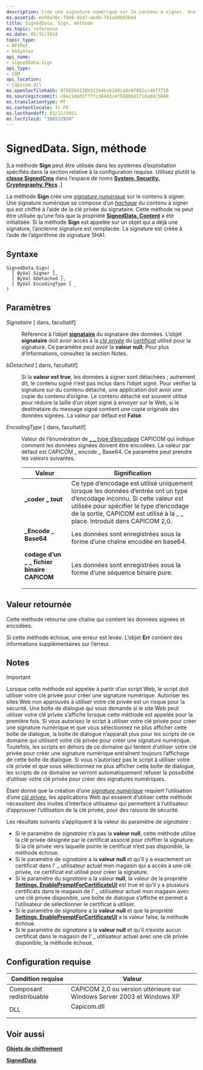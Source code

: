 ```yaml
---
description: Crée une signature numérique sur le contenu à signer. Une signature numérique se compose d’un hachage du contenu à signer qui est chiffré à l’aide de la clé privée du signataire.
ms.assetid: ee98a36c-f9a9-4247-ae48-7b1a10b92be4
title: SignedData. Sign, méthode
ms.topic: reference
ms.date: 05/31/2018
topic_type:
- APIRef
- kbSyntax
api_name:
- SignedData.Sign
api_type:
- COM
api_location:
- Capicom.dll
ms.openlocfilehash: 9f885bb110b51264bc6108ca8c0f881cc48f7710
ms.sourcegitcommit: c8ec1ded1ffffc364d3c4f560bb2171da0dc5040
ms.translationtype: MT
ms.contentlocale: fr-FR
ms.lasthandoff: 03/22/2021
ms.locfileid: "106532939"
---
```

# <a name="signeddatasign-method"></a>SignedData. Sign, méthode

\[La méthode **Sign** peut être utilisée dans les systèmes d’exploitation spécifiés dans la section relative à la configuration requise. Utilisez plutôt la [**classe SignedCms**](/dotnet/api/system.security.cryptography.pkcs.signedcms?view=dotnet-plat-ext-3.1&preserve-view=true) dans l’espace de noms [**System. Security. Cryptography. Pkcs**](/dotnet/api/system.security.cryptography.pkcs?view=dotnet-plat-ext-3.1&preserve-view=true) .\]

La méthode **Sign** crée une [*signature numérique*](../secgloss/d-gly.md) sur le contenu à signer. Une signature numérique se compose d’un [*hachage*](../secgloss/h-gly.md) du contenu à signer qui est chiffré à l’aide de la clé privée du signataire. Cette méthode ne peut être utilisée qu’une fois que la propriété [**SignedData. Content**](signeddata-content.md) a été initialisée. Si la méthode **Sign** est appelée sur un objet qui a déjà une signature, l’ancienne signature est remplacée. La signature est créée à l’aide de l’algorithme de signature SHA1.

## <a name="syntax"></a>Syntaxe


```VB
SignedData.Sign( _
  [ ByVal Signer ], _
  [ ByVal bDetached ], _
  [ ByVal EncodingType ] _
)
```



## <a name="parameters"></a>Paramètres

<dl> <dt>

*Signataire* \[ dans, facultatif\]
</dt> <dd>

Référence à l’objet [**signataire**](signer.md) du signataire des données. L’objet **signataire** doit avoir accès à la [*clé privée*](../secgloss/p-gly.md) du [*certificat*](../secgloss/c-gly.md) utilisé pour la signature. Ce paramètre peut avoir la **valeur null**; Pour plus d’informations, consultez la section Notes.

</dd> <dt>

*bDetached* \[ dans, facultatif\]
</dt> <dd>

Si la **valeur est true**, les données à signer sont détachées ; autrement dit, le contenu signé n’est pas inclus dans l’objet signé. Pour vérifier la signature sur du contenu détaché, une application doit avoir une copie du contenu d’origine. Le contenu détaché est souvent utilisé pour réduire la taille d’un objet signé à envoyer sur le Web, si le destinataire du message signé contient une copie originale des données signées. La valeur par défaut est **False**.

</dd> <dt>

*EncodingType* \[ dans, facultatif\]
</dt> <dd>

Valeur de l’énumération de [ \_ \_ type d’encodage](capicom-encoding-type.md) CAPICOM qui indique comment les données signées doivent être encodées. La valeur par défaut est CAPICOM \_ encode \_ Base64. Ce paramètre peut prendre les valeurs suivantes.



| Valeur                                                                                                                                                                                  | Signification                                                                                                                                                                                                                            |
|----------------------------------------------------------------------------------------------------------------------------------------------------------------------------------------|------------------------------------------------------------------------------------------------------------------------------------------------------------------------------------------------------------------------------------|
| <span id="CAPICOM_ENCODE_ANY"></span><span id="capicom_encode_any"></span><dl> <dt>**\_coder \_ tout**</dt> </dl>          | Ce type d’encodage est utilisé uniquement lorsque les données d’entrée ont un type d’encodage inconnu. Si cette valeur est utilisée pour spécifier le type d’encodage de la sortie, CAPICOM est utilisé à la \_ \_ place. Introduit dans CAPICOM 2,0.<br/> |
| <span id="CAPICOM_ENCODE_BASE64"></span><span id="capicom_encode_base64"></span><dl> <dt>**\_Encode \_ Base64**</dt> </dl> | Les données sont enregistrées sous la forme d’une chaîne encodée en base64.<br/>                                                                                                                                                                               |
| <span id="CAPICOM_ENCODE_BINARY"></span><span id="capicom_encode_binary"></span><dl> <dt>**codage d’un \_ \_ fichier binaire CAPICOM**</dt> </dl> | Les données sont enregistrées sous la forme d’une séquence binaire pure.<br/>                                                                                                                                                                                |



 

</dd> </dl>

## <a name="return-value"></a>Valeur retournée

Cette méthode retourne une chaîne qui contient les données signées et encodées.

Si cette méthode échoue, une erreur est levée. L’objet **Err** contient des informations supplémentaires sur l’erreur.

## <a name="remarks"></a>Notes

> [!IMPORTANT]
> Lorsque cette méthode est appelée à partir d’un script Web, le script doit utiliser votre clé privée pour créer une signature numérique. Autoriser les sites Web non approuvés à utiliser votre clé privée est un risque pour la sécurité. Une boîte de dialogue qui vous demande si le site Web peut utiliser votre clé privée s’affiche lorsque cette méthode est appelée pour la première fois. Si vous autorisez le script à utiliser votre clé privée pour créer une signature numérique et que vous sélectionnez ne plus afficher cette boîte de dialogue, la boîte de dialogue n’apparaît plus pour les scripts de ce domaine qui utilisent votre clé privée pour créer une signature numérique. Toutefois, les scripts en dehors de ce domaine qui tentent d’utiliser votre clé privée pour créer une signature numérique entraînent toujours l’affichage de cette boîte de dialogue. Si vous n’autorisez pas le script à utiliser votre clé privée et que vous sélectionnez ne plus afficher cette boîte de dialogue, les scripts de ce domaine se verront automatiquement refuser la possibilité d’utiliser votre clé privée pour créer des signatures numériques.

 

Étant donné que la création d’une [*signature numérique*](../secgloss/d-gly.md) requiert l’utilisation d’une [*clé privée*](../secgloss/p-gly.md), les applications Web qui essaient d’utiliser cette méthode nécessitent des invites d’interface utilisateur qui permettent à l’utilisateur d’approuver l’utilisation de la clé privée, pour des raisons de sécurité.

Les résultats suivants s’appliquent à la valeur du paramètre de *signataire* :

-   Si le paramètre de *signataire* n’a pas la **valeur null**, cette méthode utilise la clé privée désignée par le certificat associé pour chiffrer la signature. Si la clé privée vers laquelle pointe le certificat n’est pas disponible, la méthode échoue.
-   Si le paramètre de *signataire* a la **valeur null** et qu’il y a exactement un certificat dans l' \_ utilisateur actuel mon magasin qui a accès à une clé privée, ce certificat est utilisé pour créer la signature.
-   Si le paramètre du *signataire* a la valeur **null**, la valeur de la propriété [**Settings. EnablePromptForCertificateUI**](settings-enablepromptforcertificateui.md) est true et qu’il y a plusieurs certificats dans le magasin de l' \_ utilisateur actuel mon magasin avec une clé privée disponible, une boîte de dialogue s’affiche et permet à l’utilisateur de sélectionner le certificat à utiliser.
-   Si le paramètre de *signataire* a la **valeur null** et que la propriété [**Settings. EnablePromptForCertificateUI**](settings-enablepromptforcertificateui.md) a la valeur false, la méthode échoue.
-   Si le paramètre de *signataire* a la **valeur null** et qu’il n’existe aucun certificat dans le magasin de l' \_ utilisateur actuel avec une clé privée disponible, la méthode échoue.

## <a name="requirements"></a>Configuration requise



| Condition requise | Valeur |
|----------------------------|----------------------------------------------------------------------------------------|
| Composant redistribuable<br/> | CAPICOM 2,0 ou version ultérieure sur Windows Server 2003 et Windows XP<br/>                  |
| DLL<br/>             | <dl> <dt>Capicom.dll</dt> </dl> |



## <a name="see-also"></a>Voir aussi

<dl> <dt>

[**Objets de chiffrement**](cryptography-objects.md)
</dt> <dt>

[**SignedData**](signeddata.md)
</dt> </dl>

 

 
